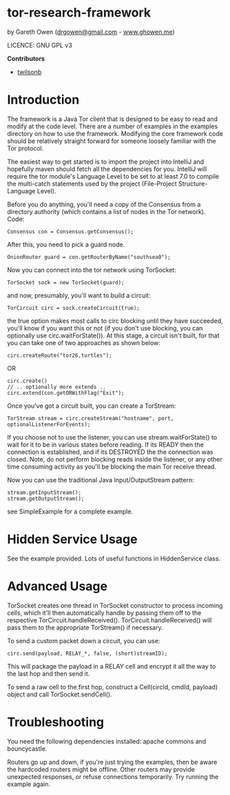 tor-research-framework
======================
by Gareth Owen (drgowen@gmail.com - www.ghowen.me)

LICENCE: GNU GPL v3

**Contributors**

- [twilsonb](https://github.com/twilsonb)

Introduction
============

The framework is a Java Tor client that is designed to be easy to read and modify at the code level.  There are a number of examples in the examples directory on how to use the framework.  Modifying the core framework code should be relatively straight forward for someone loosely familiar with the Tor protocol.

The easiest way to get started is to import the project into IntelliJ and hopefully maven should fetch all the dependencies for you. IntelliJ will require the tor module's Language Level to be set to at least 7.0 to compile the multi-catch statements used by the project (File-Project Structure-Language Level).

Before you do anything, you'll need a copy of the Consensus from a directory authority (which contains a list of nodes in the Tor network).  Code:

    Consensus con = Consensus.getConsensus();
    
After this, you need to pick a guard node.

    OnionRouter guard = con.getRouterByName("southsea0");
    
Now you can connect into the tor network using TorSocket:

    TorSocket sock = new TorSocket(guard);
    
and now, presumably, you'll want to build a circuit:

    TorCircuit circ = sock.createCircuit(true);
    
the true option makes most calls to circ blocking until they have succeeded, you'll know if you want this or not (if you don't use blocking, you can optionally use circ.waitForState()).  At this stage, a circuit isn't built, for that you can take one of two approaches as shown below:

    circ.createRoute("tor26,turtles");

OR

    circ.create()
    // .. optionally more extends ..
    circ.extend(con.getORWithFlag("Exit");
    

Once you've got a circuit built, you can create a TorStream:

    TorStream stream = circ.createStream("hostname", port, optionalListenerForEvents);
    
If you choose not to use the listener, you can use stream.waitForState() to wait for it to be in various states before reading.  If its READY then the connection is established, and if its DESTROYED the the connection was closed.  Note, do not perform blocking reads inside the listener, or any other time consuming activity as you'll be blocking the main Tor receive thread.

Now you can use the traditional Java Input/OutputStream pattern:

    stream.getInputStream();
    stream.getOutputStream();
    
see SimpleExample for a complete example.

Hidden Service Usage
====================

See the example provided.  Lots of useful functions in HiddenService class.

Advanced Usage
==============

TorSocket creates one thread in TorSocket constructor to process incoming cells, which it'll then automatically handle by passing them off to the respective TorCircuit.handleReceived().  TorCircuit.handleReceived() will pass them to the appropriate TorStream() if necessary.

To send a custom packet down a circuit, you can use:

    circ.send(payload, RELAY_*, false, (short)streamID);
    
This will package the payload in a RELAY cell and encrypt it all the way to the last hop and then send it.

To send a raw cell to the first hop, construct a Cell(circId, cmdId, payload) object and call TorSocket.sendCell().

Troubleshooting
===============

You need the following dependencies installed: apache commons and bouncycastle.

Routers go up and down, if you're just trying the examples, then be aware the hardcoded routers might be offline.
Other routers may provide unexpected responses, or refuse connections temporarily. Try running the example again.


